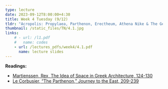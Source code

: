 ```yaml
---
type: lecture
date: 2023-09-12T8:00:00+4:30
title: Week 4 Tuesday (9/12)
tldr: "Acropolis: Propylaea, Parthenon, Erectheum, Athena Nike & The Getty Center – Richard Meier"
thumbnail: /static_files/TN/4.1.jpg
links: 
    # - url: /l1.pdf
    #   name: codes
    - url: /lectures_pdfs/week4/4.1.pdf
      name: lecture slides
---
```

**Readings:**
- [Martienssen, Rex, The Idea of Space in Greek Architecture, 124-130](/LOTL_Test/readings_pdfs/week4/T/r1.pdf)
- [Le Corbusier, “The Parthenon,” Journey to the East, 209-239](/LOTL_Test/readings_pdfs/week4/T/r2.pdf)


